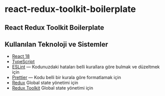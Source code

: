 # react-redux-toolkit-boilerplate

## React Redux Toolkit Boilerplate


## Kullanılan Teknoloji ve Sistemler

- [React 18](https://github.com/facebook/react)
- [TypeScript](https://github.com/microsoft/TypeScript)
- [ESLint](https://github.com/eslint/eslint) — Kodunuzdaki hataları belli kurallara göre bulmak ve düzeltmek için
- [Prettier](https://github.com/prettier/prettier) — Kodu belli bir kurala göre formatlamak için
- [Redux](https://redux.js.org/) Global state yönetimi için
- [Redux Toolkit](https://redux-toolkit.js.org/) Global state yönetimi için
